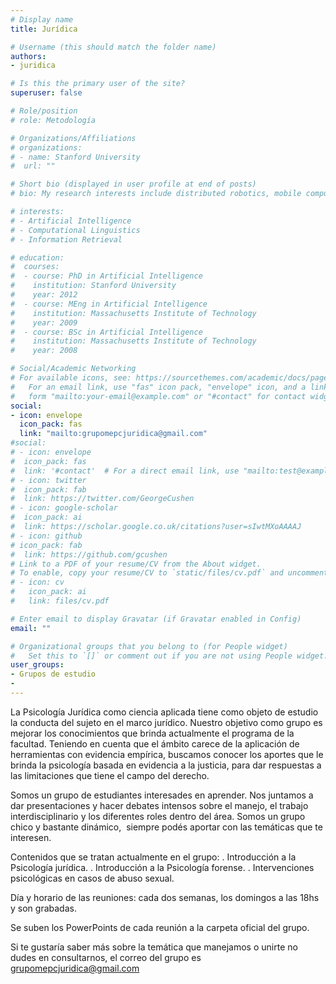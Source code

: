 ```yaml
---
# Display name
title: Jurídica

# Username (this should match the folder name)
authors:
- juridica

# Is this the primary user of the site?
superuser: false

# Role/position
# role: Metodología

# Organizations/Affiliations
# organizations:
# - name: Stanford University
#  url: ""

# Short bio (displayed in user profile at end of posts)
# bio: My research interests include distributed robotics, mobile computing and programmable matter.

# interests:
# - Artificial Intelligence
# - Computational Linguistics
# - Information Retrieval

# education:
#  courses:
#  - course: PhD in Artificial Intelligence
#    institution: Stanford University
#    year: 2012
#  - course: MEng in Artificial Intelligence
#    institution: Massachusetts Institute of Technology
#    year: 2009
#  - course: BSc in Artificial Intelligence
#    institution: Massachusetts Institute of Technology
#    year: 2008

# Social/Academic Networking
# For available icons, see: https://sourcethemes.com/academic/docs/page-builder/#icons
#   For an email link, use "fas" icon pack, "envelope" icon, and a link in the
#   form "mailto:your-email@example.com" or "#contact" for contact widget.
social:
- icon: envelope
  icon_pack: fas
  link: "mailto:grupomepcjuridica@gmail.com"
#social:
# - icon: envelope
#  icon_pack: fas
#  link: '#contact'  # For a direct email link, use "mailto:test@example.org".
# - icon: twitter
#  icon_pack: fab
#  link: https://twitter.com/GeorgeCushen
# - icon: google-scholar
#  icon_pack: ai
#  link: https://scholar.google.co.uk/citations?user=sIwtMXoAAAAJ
# - icon: github
# icon_pack: fab
#  link: https://github.com/gcushen
# Link to a PDF of your resume/CV from the About widget.
# To enable, copy your resume/CV to `static/files/cv.pdf` and uncomment the lines below.
# - icon: cv
#   icon_pack: ai
#   link: files/cv.pdf

# Enter email to display Gravatar (if Gravatar enabled in Config)
email: ""

# Organizational groups that you belong to (for People widget)
#   Set this to `[]` or comment out if you are not using People widget.
user_groups:
- Grupos de estudio
-
---
```

La Psicología Jurídica como ciencia aplicada tiene como objeto de estudio la conducta del sujeto en el marco jurídico. Nuestro objetivo como grupo es mejorar los conocimientos que brinda actualmente el programa de la facultad. Teniendo en cuenta que el ámbito carece de la aplicación de herramientas con evidencia empírica, buscamos conocer los aportes que le brinda la psicología basada en evidencia a la justicia, para dar respuestas a las limitaciones que tiene el campo del derecho.

Somos un grupo de estudiantes interesades en aprender. Nos juntamos a dar presentaciones y hacer debates intensos sobre el manejo, el trabajo interdisciplinario y los diferentes roles dentro del área. Somos un grupo chico y bastante dinámico,  siempre podés aportar con las temáticas que te interesen.

Contenidos que se tratan actualmente en el grupo:
. Introducción a la Psicología jurídica.
. Introducción a la Psicología forense.
. Intervenciones psicológicas en casos de abuso sexual.

Día y horario de las reuniones: cada dos semanas, los domingos a las 18hs y son grabadas.

Se suben los PowerPoints de cada reunión a la carpeta oficial del grupo.

Si te gustaría saber más sobre la temática que manejamos o unirte no dudes en consultarnos, el correo del grupo es grupomepcjuridica@gmail.com

